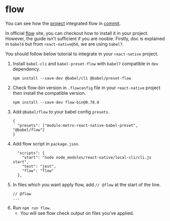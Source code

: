 # flow
You can see how the [project](https://github.com/dooboolab/react-native-training/blob/master/building-screens) integrated flow in [commit](https://github.com/dooboolab/react-native-training/commit/4eb5848524080e71097a691ccafaa0130b009287).

In official [flow](https://flow.org/) site, you can checkout how to install it in your project. However, the guide isn't sufficient if you are noobie. Firstly, doc is explained in `babel6` but from `react-native@56`, we are using `babel7`.

You should follow below tutorial to integrate in your `react-native` project.
1. Install `babel-cli` and `babel-preset-flow` with `babel7` compatible in `dev` dependency.
    ```
    npm install --save-dev @babel/cli @babel/preset-flow
    ```
2. Check flow-bin version in `.flowconfig` file in your `react-native` project then install the compatible version.
    ```
    npm install --save-dev flow-bin@0.78.0
    ```
3. Add `@babel/flow` to your babel config `presets`.
    ```
    {
      "presets": ["module:metro-react-native-babel-preset", "@babel/flow"]
    }
    ```
4. Add flow script in `package.json`.
    ```
      "scripts": {
        "start": "node node_modules/react-native/local-cli/cli.js start",
        "test": "jest",
        "flow": "flow"
      },
    ```
5. In files which you want apply flow, add `// @flow` at the start of the line.
    ```
    // @flow
    ...
    ```
6. Run `npm run flow`.
    - You will see flow check output on files you've applied.
